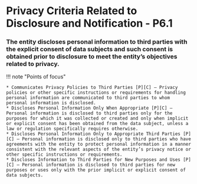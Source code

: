 # Privacy Criteria Related to Disclosure and Notification - P6.1


### The entity discloses personal information to third parties with the explicit consent of data subjects and such consent is obtained prior to disclosure to meet the entity’s objectives related to privacy.

!!! note "Points of focus"

    * Communicates Privacy Policies to Third Parties [P][C] — Privacy policies or other specific instructions or requirements for handling personal information are communicated to third parties to whom personal information is disclosed.
    * Discloses Personal Information Only When Appropriate [P][C] — Personal information is disclosed to third parties only for the purposes for which it was collected or created and only when implicit or explicit consent has been obtained from the data subject, unless a law or regulation specifically requires otherwise.
    * Discloses Personal Information Only to Appropriate Third Parties [P][C] — Personal information is disclosed only to third parties who have agreements with the entity to protect personal information in a manner consistent with the relevant aspects of the entity’s privacy notice or other specific instructions or requirements. 
    * Discloses Information to Third Parties for New Purposes and Uses [P][C] — Personal information is disclosed to third parties for new purposes or uses only with the prior implicit or explicit consent of data subjects.
